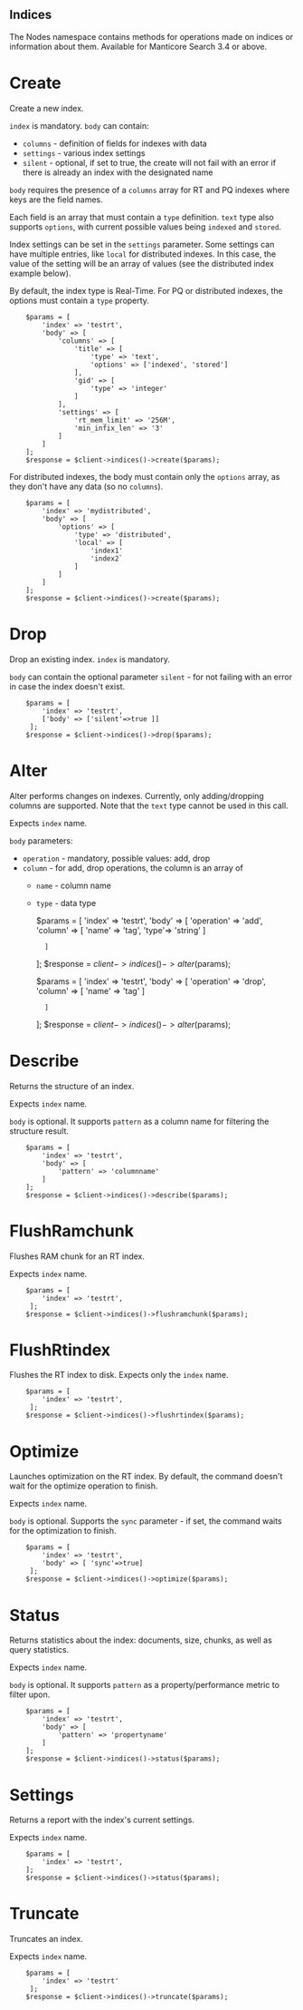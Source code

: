 Indices
-------

The Nodes namespace contains methods for operations made on indices or information about them. Available for Manticore Search 3.4 or above.

Create
======
Create a new index.

`index` is mandatory.
`body` can contain:

* `columns` - definition of fields for indexes with data
* `settings` - various index settings
* `silent` - optional, if set to true, the create will not fail with an error if there is already an index with the designated name

`body` requires the presence of a `columns` array for RT and PQ indexes where keys are the field names.

Each field is an array that must contain a `type` definition.
`text` type also supports `options`, with current possible values being `indexed` and `stored`.

Index settings can be set in the `settings` parameter. Some settings can have multiple entries, like `local` for distributed 
indexes. In this case, the value of the setting will be an array of values (see the distributed index example below).

By default, the index type is Real-Time. For PQ or distributed indexes, the options must contain a `type` property.


        $params = [
            'index' => 'testrt',
            'body' => [
                'columns' => [
                    'title' => [
                        'type' => 'text',
                        'options' => ['indexed', 'stored']
                    ],
                    'gid' => [
                        'type' => 'integer'
                    ]
                ],
                'settings' => [
                    'rt_mem_limit' => '256M',
                    'min_infix_len' => '3'
                ]
            ]
        ];
        $response = $client->indices()->create($params);
        
For distributed indexes, the body must contain only the `options` array, as they don't have any data (so no `columns`).

        $params = [
            'index' => 'mydistributed',
            'body' => [
                'options' => [
                    'type' => 'distributed',
                    'local' => [
                        'index1'
                        'index2`
                    ]
                ]
            ]
        ];
        $response = $client->indices()->create($params);        

       
Drop
===
Drop an existing index. `index` is mandatory.

`body` can contain the optional parameter `silent` - for not failing with an error in case the index doesn't exist.


        $params = [
            'index' => 'testrt',
            ['body' => ['silent'=>true ]]
         ];
        $response = $client->indices()->drop($params);
        
Alter
====
Alter performs changes on indexes. Currently, only adding/dropping columns are supported.
Note that the `text` type cannot be used in this call.

Expects `index` name.

`body` parameters:
 
* `operation` - mandatory, possible values: add, drop
* `column` - for add, drop operations, the column is an array of
    * `name` - column name
    * `type` - data type
 

        $params = [
            'index' => 'testrt',
            'body' => [
                'operation' => 'add',
                'column' => [
                    'name' => 'tag',
                    'type'=> 'string'
                ]
                   
            ]
        ];
        $response = $client->indices()->alter($params);
        
        $params = [
            'index' => 'testrt',
            'body' => [
                'operation' => 'drop',
                'column' => [
                    'name' => 'tag'
                ]
                   
            ]
        ];
        $response = $client->indices()->alter($params);        

Describe
========
Returns the structure of an index.

Expects `index` name.

`body` is optional. It supports `pattern` as a column name for filtering the structure result.

        $params = [
            'index' => 'testrt',
            'body' => [
                'pattern' => 'columnname'
            ]
        ];
        $response = $client->indices()->describe($params);

FlushRamchunk
=============
Flushes RAM chunk for an RT index.

Expects `index` name.

        $params = [
            'index' => 'testrt',
         ];
        $response = $client->indices()->flushramchunk($params);               

FlushRtindex
============
Flushes the RT index to disk.
Expects only the `index` name.

        $params = [
            'index' => 'testrt',
         ];
        $response = $client->indices()->flushrtindex($params);

Optimize
========

Launches optimization on the RT index. By default, the command doesn't wait for the optimize operation to finish.

Expects `index` name.

`body` is optional. Supports the `sync` parameter - if set, the command waits for the optimization to finish.


        $params = [
            'index' => 'testrt',
            'body' => [ 'sync'=>true]
         ];
        $response = $client->indices()->optimize($params);      

Status
======
Returns statistics about the index: documents, size, chunks, as well as query statistics.

Expects `index` name.

`body` is optional. It supports `pattern` as a property/performance metric to filter upon.

        $params = [
            'index' => 'testrt',
            'body' => [
                'pattern' => 'propertyname'
            ]
        ];
        $response = $client->indices()->status($params);

Settings
========
Returns a report with the index's current settings.

Expects `index` name.


        $params = [
            'index' => 'testrt',
        ];
        $response = $client->indices()->status($params);

Truncate
========
Truncates an index.

Expects `index` name.
 
        $params = [
            'index' => 'testrt'
         ];
        $response = $client->indices()->truncate($params);                                                  
<!-- proofread -->
